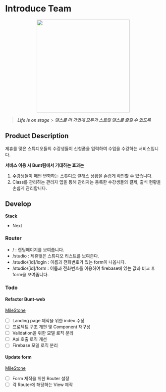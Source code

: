 # Introduce Team

<center><img src="https://user-images.githubusercontent.com/61782746/199677768-cb7b52b1-1b99-417e-9fc1-16affe716bc0.png" width="300" height="300"></center>

> **_Life is on stage_** > **_댄스를 더 가볍게 모두가 스트릿 댄스를 즐길 수 있도록_**

## Product Description

제휴를 맺은 스튜디오들의 수강생들이 신청폼을 입력하여 수업을 수강하는 서비스입니다.

**서비스 이용 시 Bunt팀에서 기대하는 효과는**

1. 수강생들이 매번 변화하는 스튜디오 클래스 상황을 손쉽게 확인할 수 있습니다.
2. Class를 관리하는 관리자 앱을 통해 관리자는 등록한 수강생들의 결제, 출석 현황을 손쉽게 관리합니다.

## Develop

**Stack**

- Next

### Router

- / : 랜딩페이지를 보여줍니다.
- /studio : 제휴맺은 스튜디오 리스트를 보여준다.
- /studio/[id]/login : 이름과 전화번호가 있는 form이 나옵니다.
- /studio/[id]/form : 이름과 전화번호를 이용하여 firebase에 있는 값과 비교 후 form을 보여줍니다.

### Todo

#### Refactor Bunt-web

[MileStone](https://github.com/Team-BUNT/Bunt-web/milestone/2)

- [ ] Landing page 제작을 위한 index 수정
- [ ] 프로젝트 구조 개편 및 Component 재구성
- [ ] Validation을 위한 모델 로직 분리
- [ ] Api 호출 로직 개선
- [ ] Firebase 모델 로직 분리

#### Update form

[MileStone](https://github.com/Team-BUNT/Bunt-web/milestone/3)

- [ ] Form 제작을 위한 Router 설정
- [ ] 각 Router에 해당하는 View 제작
